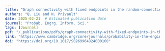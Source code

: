 ```yaml
---
title: "Graph connectivity with fixed endpoints in the random-connection model"
authors: "Q. Liu and N. Privault"
date: 2025-02-21  # Estimated publication date
journal: "Probab. Engrg. Inform. Sci."
tags: [Journal]
pdf: "/_publications/pdfs/graph-connectivity-with-fixed-endpoints-in-the-random-connection-model.pdf"
link: "https://www.cambridge.org/core/journals/probability-in-the-engineering-and-informational-sciences/article/graph-connectivity-with-fixed-endpoints-in-the-randomconnection-model/670A9A380B0CF290F2477CFC70EA83E3"
doi: "https://doi.org/10.1017/S0269964824000160"
---
```

